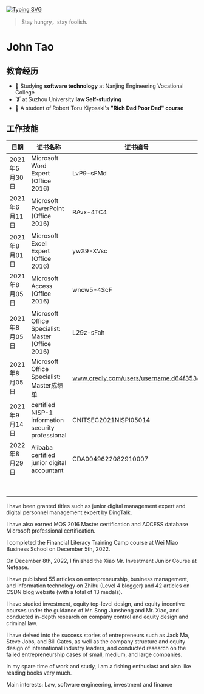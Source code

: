 <a href="https://git.io/typing-svg"><img src="https://readme-typing-svg.demolab.com?font=Fira+Code&pause=1000&color=2168F7&center=%E7%9C%9F&vCenter=%E7%9C%9F&multiline=true&repeat=%E7%9C%9F&width=788&height=88&lines=Hi%EF%BC%81%F0%9F%91%8B%F0%9F%91%8B%F0%9F%91%8B+I'm+draper-crypto.;I+want+to+change+the+future+through+artificial+intelligence.;Create+epoch-making+products." alt="Typing SVG" /></a>

> Stay hungry，stay foolish.

# John Tao

## 教育经历

- 🔭 Studying **software technology** at Nanjing Engineering Vocational College
- 🏋 at Suzhou University **law Self-studying**
- 👨‍ A student of Robert Toru Kiyosaki's **"Rich Dad Poor Dad" course**

## 工作技能

| 日期          | 证书名称                                           | 证书编号                               |
| ------------- | -------------------------------------------------- | -------------------------------------- |
| 2021年5月30日 | Microsoft Word Expert (Office 2016)                | LvP9-sFMd                              |
| 2021年6月11日 | Microsoft PowerPoint (Office 2016)                 | RAvx-4TC4                              |
| 2021年8月01日 | Microsoft Excel Expert (Office 2016)               | ywX9-XVsc                              |
| 2021年8月05日 | Microsoft Access (Office 2016)                     | wncw5-4ScF                             |
| 2021年8月05日 | Microsoft Office Specialist: Master (Office 2016)  | L29z-sFah                              |
| 2021年8月05日 | Microsoft Office Specialist: Master成绩单          | www.credly.com/users/username.d64f3534 |
| 2021年9月14日 | certified NISP-1 information security professional | CNITSEC2021NISPⅠ05014                  |
| 2022年8月29日 | Alibaba certified junior digital accountant        | CDA0049622082910007                    |
|               |                                                    |                                        |
|               |                                                    |                                        |
|               |                                                    |                                        |
|               |                                                    |                                        |
|               |                                                    |                                        |
|               |                                                    |                                        |
|               |                                                    |                                        |
|               |                                                    |                                        |

I have been granted titles such as junior digital management expert and digital personnel management expert by DingTalk. 

I have also earned MOS 2016 Master certification and ACCESS database Microsoft professional certification. 

I completed the Financial Literacy Training Camp course at Wei Miao Business School on December 5th, 2022. 

On December 8th, 2022, I finished the Xiao Mr. Investment Junior Course at Netease. 

I have published 55 articles on entrepreneurship, business management, and information technology on Zhihu (Level 4 blogger) and 42 articles on CSDN blog website (with a total of 13 medals).

I have studied investment, equity top-level design, and equity incentive courses under the guidance of Mr. Song Junsheng and Mr. Xiao, and conducted in-depth research on company control and equity design and criminal law. 

I have delved into the success stories of entrepreneurs such as Jack Ma, Steve Jobs, and Bill Gates, as well as the company structure and equity design of international industry leaders, and conducted research on the failed entrepreneurship cases of small, medium, and large companies. 

In my spare time of work and study, I am a fishing enthusiast and also like reading books very much. 

Main interests: Law, software engineering, investment and finance
